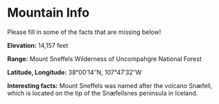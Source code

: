 # Mountain Info
Please fill in some of the facts that are missing below!


**Elevation:** 14,157 feet

**Range:**  Mount Sneffels Wilderness of Uncompahgre National Forest

**Latitude, Longitude:**
38°00′14″N, 107°47′32″W

**Interesting facts:**
Mount Sneffels was named after the volcano Snæfell, which is located on the tip of the Snæfellsnes peninsula in Iceland.
